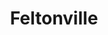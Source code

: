 ---
pid: LLP452
title: Feltonville
location_transcription: 
zipcode: '19120'
outside_phl: 
neighborhood: Logan,Olney
age: '11'
age_range: 6-13
instagram: 
image_file_name: LLP_452.jpg
proposal_transcription: 
topic: Neighborhoods
topic_summary: '0'
type: Building
keywords_other: Feltonville, smiley face, flowers
credit: 
image_labels: 
twitter: 
facebook: 
permalink: "/monuments/llp452/"
layout: item-page
---